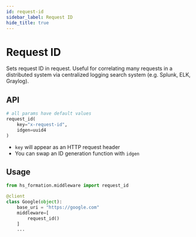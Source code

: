 ```yaml
---
id: request-id
sidebar_label: Request ID
hide_title: true
---
```

# Request ID

Sets request ID in request. Useful for correlating many requests in a distributed system via centralized logging search system (e.g. Splunk, ELK, Graylog).

## API

```py
# all params have default values
request_id(
    key="x-request-id", 
    idgen=uuid4
)
```

* `key` will appear as an HTTP request header
* You can swap an ID generation function with `idgen`

## Usage

```py
from hs_formation.middleware import request_id

@client
class Google(object):
    base_uri = "https://google.com"
    middleware=[
        request_id()
    ]
    ...
```

